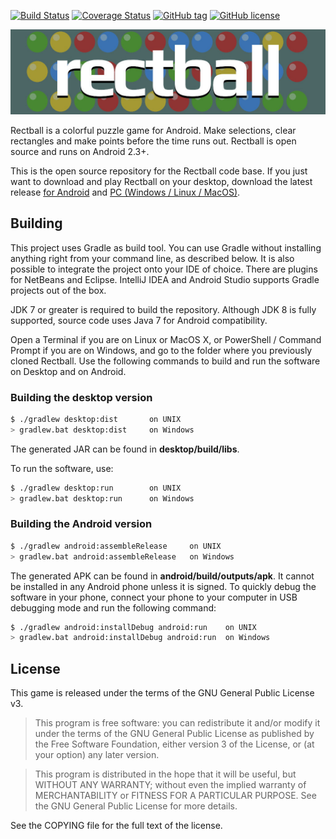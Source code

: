 [![Build Status](https://travis-ci.org/danirod/rectball.svg)](https://travis-ci.org/danirod/rectball)
[![Coverage Status](https://coveralls.io/repos/github/danirod/rectball/badge.svg?branch=devel)](https://coveralls.io/github/danirod/rectball?branch=devel)
[![GitHub tag](https://img.shields.io/github/tag/danirod/rectball.svg)](https://github.com/danirod/rectball/releases/latest)
[![GitHub license](https://img.shields.io/badge/license-GPL3-blue.svg)](http://www.gnu.org/licenses/gpl-3.0.html)

![Rectball](docs/logo.jpg)

Rectball is a colorful puzzle game for Android. Make selections, clear rectangles and make points before the time runs out. Rectball is open source and runs on Android 2.3+.

This is the open source repository for the Rectball code base. If you just want to download and play Rectball on your desktop, download the latest release [for Android](https://play.google.com/store/apps/details?id=es.danirod.rectball.android) and [PC (Windows / Linux / MacOS)](http://github.com/danirod/rectball/releases/latest).

## Building

This project uses Gradle as build tool. You can use Gradle without installing anything right from your command line, as described below. It is also possible to integrate the project onto your IDE of choice. There are plugins for NetBeans and Eclipse. IntelliJ IDEA and Android Studio supports Gradle projects out of the box.

JDK 7 or greater is required to build the repository. Although JDK 8 is fully supported, source code uses Java 7 for Android compatibility.

Open a Terminal if you are on Linux or MacOS X, or PowerShell / Command Prompt if you are on Windows, and go to the folder where you previously cloned Rectball. Use the following commands to build and run the software on Desktop and on Android.

### Building the desktop version

```bash
$ ./gradlew desktop:dist       on UNIX
> gradlew.bat desktop:dist     on Windows
```

The generated JAR can be found in **desktop/build/libs**.

To run the software, use:

```bash
$ ./gradlew desktop:run        on UNIX
> gradlew.bat desktop:run      on Windows
```

### Building the Android version

```bash
$ ./gradlew android:assembleRelease     on UNIX
> gradlew.bat android:assembleRelease   on Windows
```

The generated APK can be found in **android/build/outputs/apk**. It cannot be installed in any Android phone unless it is signed. To quickly debug the software in your phone, connect your phone to your computer in USB debugging mode and run the following command:

```bash
$ ./gradlew android:installDebug android:run    on UNIX
> gradlew.bat android:installDebug android:run  on Windows
```

## License

This game is released under the terms of the GNU General Public License v3.

> This program is free software: you can redistribute it and/or modify it under the terms of the GNU General Public License as published by the Free Software Foundation, either version 3 of the License, or (at your option) any later version.

> This program is distributed in the hope that it will be useful, but WITHOUT ANY WARRANTY; without even the implied warranty of MERCHANTABILITY or FITNESS FOR A PARTICULAR PURPOSE.  See the GNU General Public License for more details.

See the COPYING file for the full text of the license.
